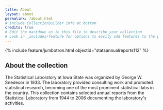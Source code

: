 ```yaml
---
title: About
layout: about
permalink: /about.html
# include CollectionBuilder info at bottom
credits: true
# Edit the markdown on in this file to describe your collection
# Look in _includes/feature for options to easily add features to the page
---
```


{% include feature/jumbotron.html objectid="statsannualreports112" %} 

## About the collection

The Statistical Laboratory at Iowa State was organized by George W. Snedecor in 1933. The laboratory provided consulting work and promoted statistical research, becoming one of the most prominent statistical labs in the country. This collection contains selected annual reports from the Statistical Laboratory from 1944 to 2006 documenting the laboratory's activities.


